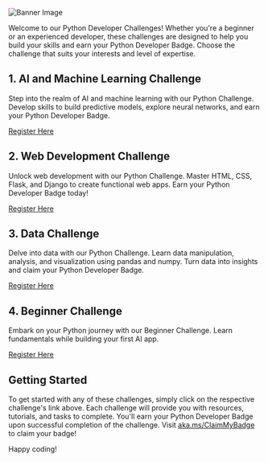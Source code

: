 ![Banner Image](https://devblogs.microsoft.com/python/wp-content/uploads/sites/12/2023/09/python-day-resize.png)

Welcome to our Python Developer Challenges! Whether you're a beginner or an experienced developer, these challenges are designed to help you build your skills and earn your Python Developer Badge. Choose the challenge that suits your interests and level of expertise.

## 1. AI and Machine Learning Challenge

Step into the realm of AI and machine learning with our Python Challenge. Develop skills to build predictive models, explore neural networks, and earn your Python Developer Badge.

[Register Here](https://cloudskillschallenge.docs.microsoft.com/CSC/Challenge?challenge=55aad16a-33b6-4b73-9b86-8e5d68ddab09)

## 2. Web Development Challenge

Unlock web development with our Python Challenge. Master HTML, CSS, Flask, and Django to create functional web apps. Earn your Python Developer Badge today!

[Register Here](https://cloudskillschallenge.docs.microsoft.com/CSC/Challenge?challenge=580295dc-94d9-4f2f-88e9-192996505319)

## 3. Data Challenge

Delve into data with our Python Challenge. Learn data manipulation, analysis, and visualization using pandas and numpy. Turn data into insights and claim your Python Developer Badge.

[Register Here](https://cloudskillschallenge.docs.microsoft.com/CSC/Challenge?challenge=b314dff1-0807-4c34-8bd4-c273e016ac65)

## 4. Beginner Challenge

Embark on your Python journey with our Beginner Challenge. Learn fundamentals while building your first AI app. 

[Register Here](https://cloudskillschallenge.docs.microsoft.com/CSC/Challenge?challenge=5903b15e-729a-4968-9061-2e7d8284ef82)

## Getting Started

To get started with any of these challenges, simply click on the respective challenge's link above. Each challenge will provide you with resources, tutorials, and tasks to complete. You'll earn your Python Developer Badge upon successful completion of the challenge. Visit [aka.ms/ClaimMyBadge](https://aka.ms/ClaimMyBadge) to claim your badge!

Happy coding!
